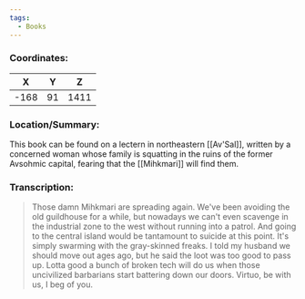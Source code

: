 ```yaml
---
tags:
  - Books
---
```


### Coordinates:
| **X** | **Y**| **Z** |
|:-----:|:----:|:-----:|
|-168  |91   |1411  |

### Location/Summary:
This book can be found on a lectern in northeastern [[Av'Sal]], written by a concerned woman whose family is squatting in the ruins of the former Avsohmic capital, fearing that the [[Mihkmari]] will find them.

### Transcription:
> Those damn Mihkmari are spreading again. We've been avoiding the old guildhouse for a while, but nowadays we can't even scavenge in the industrial zone to the west without running into a patrol. And going to the central island would be tantamount to suicide at this point. It's simply swarming with the gray-skinned freaks. I told my husband we should move out ages ago, but he said the loot was too good to pass up. Lotta good a bunch of broken tech will do us when those uncivilized barbarians start battering down our doors. Virtuo, be with us, I beg of you.

